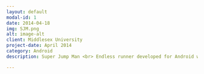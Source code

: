 ```yaml
---
layout: default
modal-id: 1
date: 2014-04-18
img: SJM.png
alt: image-alt
client: Middlesex University
project-date: April 2014
category: Android
description: Super Jump Man <br> Endless runner developed for Android with custom tile map and physics engine. 

---
```

